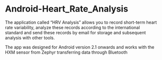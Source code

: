 # Android-Heart_Rate_Analysis

The application called “HRV Analysis” allows you to record short-term heart rate variability, analyze these records according to the international standard and send these records by email for storage and subsequent analysis with other tools.

The app was designed for Android version 2.1 onwards and works with the HXM sensor from Zephyr transferring data through Bluetooth

